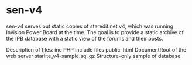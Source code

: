 # sen-v4
sen-v4 serves out static copies of staredit.net v4, which was running Invision Power Board at the time.
The goal is to provide a static archive of the IPB database with a static view of the forums and their posts.

Description of files:
inc PHP include files
public_html DocumentRoot of the web server
starlite_v4-sample.sql.gz Structure-only sample of database